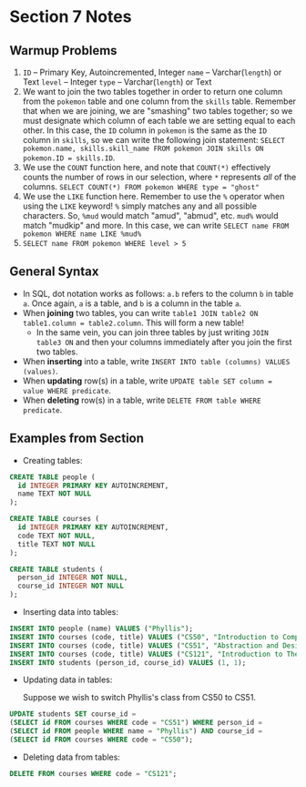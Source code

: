 # Section 7 Notes

## Warmup Problems

1. `ID` – Primary Key, Autoincremented, Integer
   `name` – Varchar(`length`) or Text
   `level` – Integer
   `type` – Varchar(`length`) or Text 
2. We want to join the two tables together in order to return one column from the `pokemon` table and one column from the `skills` table. Remember that when we are joining, we are "smashing" two tables together; so we must designate which column of each table we are setting equal to each other. In this case, the `ID` column in `pokemon` is the same as the `ID` column in `skills`, so we can write the following join statement: 
   `SELECT pokemon.name, skills.skill_name FROM pokemon JOIN skills ON pokemon.ID = skills.ID`.
3. We use the `COUNT` function here, and note that `COUNT(*)` effectively counts the number of rows in our selection, where `*` represents *all* of the columns. 
   `SELECT COUNT(*) FROM pokemon WHERE type = "ghost"`
4. We use the `LIKE` function here. Remember to use the `%` operator when using the `LIKE` keyword! `%` simply matches any and all possible characters. So, `%mud` would match "amud", "abmud", etc. `mud%` would match "mudkip" and more. In this case, we can write
   `SELECT name FROM pokemon WHERE name LIKE %mud%`
5. `SELECT name FROM pokemon WHERE level > 5`


## General Syntax

* In SQL, dot notation works as follows: `a.b` refers to the column `b` in table `a`. Once again, `a` is a table, and `b` is a column in the table `a`.
* When __joining__ two tables, you can write `table1 JOIN table2 ON table1.column = table2.column`. This will form a new table!
  * In the same vein, you can join three tables by just writing `JOIN table3 ON` and then your columns immediately after you join the first two tables.
* When __inserting__ into a table, write `INSERT INTO table (columns) VALUES (values)`.
* When __updating__ row(s) in a table, write `UPDATE table SET column = value WHERE predicate`. 
* When __deleting__ row(s) in a table, write `DELETE FROM table WHERE predicate`. 

## Examples from Section

- Creating tables:
  
```sql
CREATE TABLE people (
  id INTEGER PRIMARY KEY AUTOINCREMENT,
  name TEXT NOT NULL
);

CREATE TABLE courses (
  id INTEGER PRIMARY KEY AUTOINCREMENT,
  code TEXT NOT NULL,
  title TEXT NOT NULL
);

CREATE TABLE students (
  person_id INTEGER NOT NULL,
  course_id INTEGER NOT NULL
);
```

- Inserting data into tables:

```sql
INSERT INTO people (name) VALUES ("Phyllis");
INSERT INTO courses (code, title) VALUES ("CS50", "Introduction to Computer Science");
INSERT INTO courses (code, title) VALUES ("CS51", "Abstraction and Design in Computation");
INSERT INTO courses (code, title) VALUES ("CS121", "Introduction to Theoretical Computer Science");
INSERT INTO students (person_id, course_id) VALUES (1, 1);
```

- Updating data in tables:
  
  Suppose we wish to switch Phyllis's class from CS50 to CS51.

```sql
UPDATE students SET course_id = 
(SELECT id FROM courses WHERE code = "CS51") WHERE person_id = 
(SELECT id FROM people WHERE name = "Phyllis") AND course_id = 
(SELECT id FROM courses WHERE code = "CS50");

```

- Deleting data from tables:

```sql
DELETE FROM courses WHERE code = "CS121";
```
